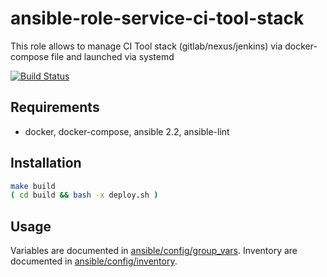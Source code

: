 # ansible-role-service-ci-tool-stack


This role allows to manage CI Tool stack (gitlab/nexus/jenkins) via docker-compose file and launched via systemd


[![Build Status](https://travis-ci.org/pli01/ansible-role-service-ci-tool-stack.svg?branch=master)](https://travis-ci.org/pli01/ansible-role-service-ci-tool-stack)


Requirements
------------

* docker, docker-compose, ansible 2.2, ansible-lint


Installation
-------------

```sh
make build
( cd build && bash -x deploy.sh )
```

Usage
-----

Variables are documented in [ansible/config/group_vars](ansible/config/group_vars).
Inventory are documented in [ansible/config/inventory](ansible/config/inventory).


